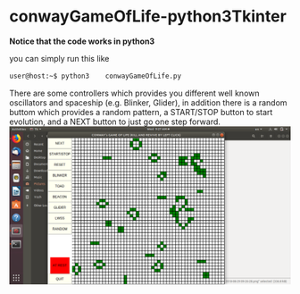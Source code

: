 # conwayGameOfLife-python3Tkinter

**Notice that the code works in python3**

you can simply run this like 
```bash
user@host:~$ python3	conwayGameOfLife.py
```

There are some controllers which provides you different well known oscillators and spaceship (e.g. Blinker, Glider), in addition there is a random buttom which provides a random pattern, a START/STOP button to start evolution, and a NEXT button to just go one step forward. 
![conwayGameOfLife](photo.png)
